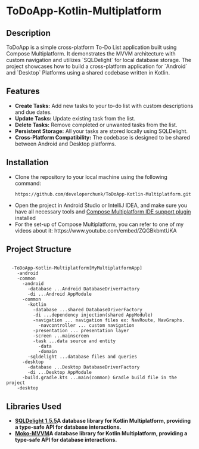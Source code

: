 # ToDoApp-Kotlin-Multiplatform

<h2>Description</h2>
<p>ToDoApp is a simple cross-platform To-Do List application built using Compose Multiplatform. It demonstrates the MVVM architecture with custom navigation and utilizes `SQLDelight` for local database storage.  The project showcases how to build a cross-platform application for `Android` and `Desktop` Platforms using a shared codebase written in Kotlin.</p>

<h2>Features</h2>
<ul>
  <li><b>Create Tasks:</b> Add new tasks to your to-do list with custom descriptions and due dates.</li>
  <li><b>Update Tasks:</b> Update existing task from the list.</li>
  <li><b>Delete Tasks:</b> Remove completed or unwanted tasks from the list.</li>
  <li><b>Persistent Storage:</b> All your tasks are stored locally using SQLDelight.</li>
  <li><b>Cross-Platform Compatibility:</b> The codebase is designed to be shared between Android and Desktop platforms.</li>
</ul>

<h2>Installation</h2>
<ul>
  <li>Clone the repository to your local machine using the following command: <be>
    <pre><code>https://github.com/developerchunk/ToDoApp-Kotlin-Multiplatform.git</code></pre>
  </li>
  <li>Open the project in Android Studio or IntelliJ IDEA, and make sure you have all necessary tools and <a href="https://plugins.jetbrains.com/plugin/16541-compose-multiplatform-ide-support">Compose Multiplatform IDE support plugin</a> installed</li>
  <li>For the set-up of Compose Multiplatform, you can refer to one of my videos about it: https://www.youtube.com/embed/ZQGBkbmtUKA
  </li>
</ul>

<h2>Project Structure</h2>
<pre><code>
  -ToDoApp-Kotlin-Multiplatform[MyMultiplatformApp]
    -android
    -common
      -android
        -database ...Android DatabaseDriverFactory
        -di ...Android AppModule
      -common
        -kotlin
          -database ...shared DatabaseDriverFactory
          -di ...dependency injection(shared AppModule)
          -navigation ... navigation files ex: NavRoute, NavGraphs.
            -navcontroller ... custom navigation
          -presentation ... presentation layer
          -screen ...mainscreen
          -task ...data source and entity
            -data
            -domain
        -sqldelight ...database files and queries
      -desktop
        -database ...Desktop DatabaseDriverFactory
        -di ...Desktop AppModule
      -build.gradle.kts ...main(common) Gradle build file in the project
    -desktop
</code></pre>

<h2>Libraries Used</h2>
<ul>
  <li><b><a href="https://cashapp.github.io/sqldelight/1.5.4/multiplatform_sqlite/">SQLDelight 1.5.5</a>A database library for Kotlin Multiplatform, providing a type-safe API for database interactions.</b></li>
  <li><b><a href="https://github.com/icerockdev/moko-mvvm">Moko-MVVM</a>A database library for Kotlin Multiplatform, providing a type-safe API for database interactions.</b></li>
</ul>

